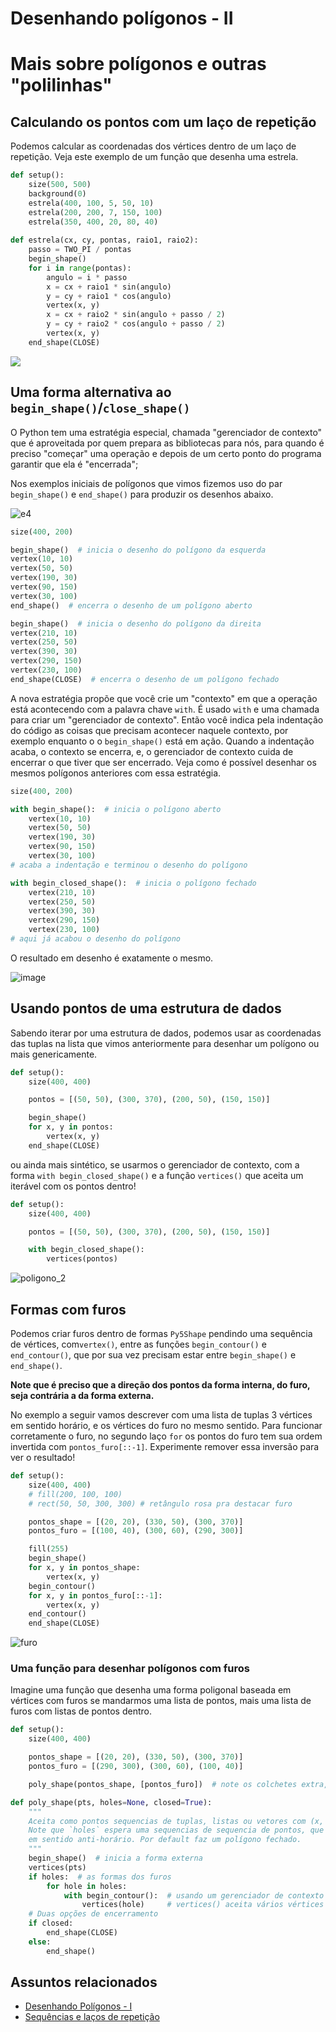 # Desenhando polígonos - II
# Mais sobre polígonos e outras "polilinhas"

## Calculando os pontos com um laço de repetição

Podemos calcular as coordenadas dos vértices dentro de um laço de repetição. Veja este exemplo de um função que desenha uma estrela.

<!-- editor-pyp5js -->
```python
def setup():
    size(500, 500)
    background(0)
    estrela(400, 100, 5, 50, 10)
    estrela(200, 200, 7, 150, 100)
    estrela(350, 400, 20, 80, 40)
        
def estrela(cx, cy, pontas, raio1, raio2):    
    passo = TWO_PI / pontas
    begin_shape() 
    for i in range(pontas): 
        angulo = i * passo 
        x = cx + raio1 * sin(angulo)
        y = cy + raio1 * cos(angulo)
        vertex(x, y)
        x = cx + raio2 * sin(angulo + passo / 2)
        y = cy + raio2 * cos(angulo + passo / 2)
        vertex(x, y) 
    end_shape(CLOSE)
```

![](assets/estrelas.png)

## Uma forma alternativa ao `begin_shape()`/`close_shape()`

O Python tem uma estratégia especial, chamada "gerenciador de contexto" que é aproveitada por quem prepara as bibliotecas para nós, para quando é preciso "começar" uma operação e depois de um certo ponto do programa garantir que ela é "encerrada"; 

Nos exemplos iniciais de polígonos que vimos fizemos uso do par `begin_shape()` e `end_shape()` para produzir os desenhos abaixo.

![e4](assets/beginShape_endShape.png)

<!-- editor-pyp5js -->
```python
size(400, 200)

begin_shape()  # inicia o desenho do polígono da esquerda
vertex(10, 10)
vertex(50, 50)
vertex(190, 30)
vertex(90, 150)
vertex(30, 100)
end_shape()  # encerra o desenho de um polígono aberto

begin_shape()  # inicia o desenho do polígono da direita
vertex(210, 10)
vertex(250, 50)
vertex(390, 30)
vertex(290, 150)
vertex(230, 100)
end_shape(CLOSE)  # encerra o desenho de um polígono fechado
```

A nova  estratégia propõe que você crie um "contexto" em que a operação está acontecendo com a palavra chave `with`. É usado `with` e uma chamada para criar um "gerenciador de contexto". Então você indica pela indentação do código as coisas que precisam acontecer naquele contexto, por exemplo enquanto o o `begin_shape()` está em ação. Quando a indentação acaba, o contexto se encerra, e, o gerenciador de contexto cuida de encerrar o que tiver que ser encerrado. Veja como é possível desenhar os mesmos polígonos anteriores com essa estratégia.

<!-- editor-pyp5js -->
```python
size(400, 200)

with begin_shape():  # inicia o polígono aberto
    vertex(10, 10)
    vertex(50, 50)
    vertex(190, 30)
    vertex(90, 150)
    vertex(30, 100)
# acaba a indentação e terminou o desenho do polígono

with begin_closed_shape():  # inicia o polígono fechado
    vertex(210, 10)
    vertex(250, 50)
    vertex(390, 30)
    vertex(290, 150)
    vertex(230, 100)
# aqui já acabou o desenho do polígono
```

O resultado em desenho é exatamente o mesmo.

![image](https://user-images.githubusercontent.com/3694604/189493248-0bb81ba8-955a-43d8-8ba2-a077bda4c6f6.png)

## Usando pontos de uma estrutura de dados

Sabendo iterar por uma estrutura de dados, podemos usar as coordenadas das tuplas na lista que vimos anteriormente para desenhar um polígono ou mais genericamente.

<!-- editor-pyp5js -->
```python
def setup():
    size(400, 400)

    pontos = [(50, 50), (300, 370), (200, 50), (150, 150)]

    begin_shape()
    for x, y in pontos:
        vertex(x, y)
    end_shape(CLOSE)
```

ou ainda mais sintético, se usarmos o gerenciador de contexto, com a forma `with begin_closed_shape()` e a função `vertices()` que aceita um iterável com os pontos dentro!

<!-- editor-pyp5js -->
```python
def setup():
    size(400, 400)

    pontos = [(50, 50), (300, 370), (200, 50), (150, 150)]

    with begin_closed_shape():
        vertices(pontos)
```

![poligono_2](assets/poligono_2.png)

## Formas com furos

Podemos criar furos dentro de formas `Py5Shape` pendindo uma sequência de vértices, com`vertex()`, entre as funções `begin_contour()` e `end_contour()`, que por sua vez precisam estar entre `begin_shape()` e `end_shape()`.

**Note que é preciso que a direção dos pontos da forma interna, do furo, seja contrária a da forma externa.**

No exemplo a seguir vamos descrever com uma lista de tuplas 3 vértices em sentido horário, e os vértices do furo no mesmo sentido. Para funcionar corretamente o furo, no segundo laço `for` os pontos do furo tem sua ordem invertida com `pontos_furo[::-1]`. Experimente remover essa inversão para ver o resultado!

<!-- editor-pyp5js -->
```python
def setup():
    size(400, 400)
    # fill(200, 100, 100)
    # rect(50, 50, 300, 300) # retângulo rosa pra destacar furo

    pontos_shape = [(20, 20), (330, 50), (300, 370)]
    pontos_furo = [(100, 40), (300, 60), (290, 300)]

    fill(255)
    begin_shape()
    for x, y in pontos_shape:
        vertex(x, y)
    begin_contour()
    for x, y in pontos_furo[::-1]:
        vertex(x, y)
    end_contour()
    end_shape(CLOSE)
```

![furo](assets/contour_furo.png)


### Uma função para desenhar polígonos com furos

Imagine uma função que desenha uma forma poligonal baseada em vértices com furos se mandarmos uma lista de pontos, mais uma lista de furos com listas de pontos dentro.

<!-- editor-pyp5js -->
```python
def setup():
    size(400, 400)

    pontos_shape = [(20, 20), (330, 50), (300, 370)]
    pontos_furo = [(290, 300), (300, 60), (100, 40)]

    poly_shape(pontos_shape, [pontos_furo])  # note os colchetes extra, uma lista com uma lista dentro

def poly_shape(pts, holes=None, closed=True):
    """
    Aceita como pontos sequencias de tuplas, listas ou vetores com (x, y) ou (x, y, z).
    Note que `holes` espera uma sequencias de sequencia de pontos, que precisam estar
    em sentido anti-horário. Por default faz um polígono fechado.
    """
    begin_shape()  # inicia a forma externa
    vertices(pts)
    if holes:  # as formas dos furos
        for hole in holes:
            with begin_contour():  # usando um gerenciador de contexto
                vertices(hole)     # vertices() aceita vários vértices de uma vez
    # Duas opções de encerramento
    if closed:
        end_shape(CLOSE)
    else:
        end_shape()
```

## Assuntos relacionados

- [Desenhando Polígonos - I](poligonos_1.md)
- [Sequências e laços de repetição](lacos_py.md)
